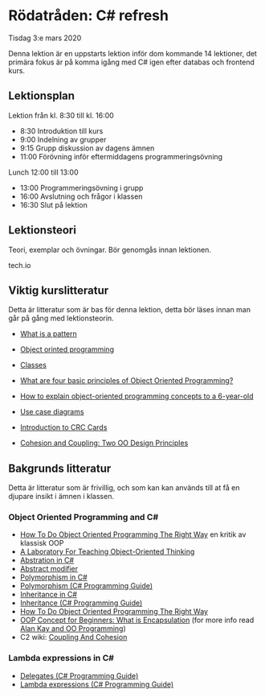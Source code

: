 # Rödatråden: C# refresh

Tisdag 3:e mars 2020

Denna lektion är en uppstarts lektion inför dom kommande 14 lektioner, det primära fokus är på komma igång med C# igen efter databas och frontend kurs.

## Lektionsplan
Lektion från kl. 8:30 till kl. 16:00

* 8:30 Introduktion till kurs
* 9:00 Indelning av grupper
* 9:15 Grupp diskussion av dagens ämnen
* 11:00 Förövning inför eftermiddagens programmeringsövning

Lunch 12:00 till 13:00

* 13:00 Programmeringsövning i grupp
* 16:00 Avslutning och frågor i klassen
* 16:30 Slut på lektion

## Lektionsteori

Teori, exemplar och övningar. Bör genomgås innan lektionen.

tech.io

## Viktig kurslitteratur

Detta är litteratur som är bas för denna lektion, detta bör läses innan man går på gång med lektionsteorin.

* [What is a pattern](https://refactoring.guru/design-patterns/what-is-pattern)

* [Object orinted programming](https://brilliant.org/wiki/object-oriented-programming/)
* [Classes](https://brilliant.org/wiki/classes-oop/)
* [What are four basic principles of Object Oriented Programming?](https://medium.com/@cancerian0684/what-are-four-basic-principles-of-object-oriented-programming-645af8b43727)

* [How to explain object-oriented programming concepts to a 6-year-old](https://www.freecodecamp.org/news/object-oriented-programming-concepts-21bb035f7260/)
* [Use case diagrams](https://www.visual-paradigm.com/guide/uml-unified-modeling-language/what-is-use-case-diagram/)
*  [Introduction to CRC Cards](http://lore.ua.ac.be/Teaching/SE3BAC/CRCIntro.pdf)

* [Cohesion and Coupling: Two OO Design Principles](https://sanaulla.info/2008/06/26/cohesion-and-coupling-two-oo-design-principles/)


## Bakgrunds litteratur
Detta är litteratur som är frivillig, och som kan kan används till at få en djupare insikt i ämnen i klassen.

### Object Oriented Programming and C#

* [How To Do Object Oriented Programming The Right Way](https://codeburst.io/how-to-do-object-oriented-programming-the-right-way-1339c1a25286) en kritik av klassisk OOP
* [A Laboratory For Teaching  Object-Oriented Thinking](http://c2.com/doc/oopsla89/paper.html)
* [Abstration in C#](https://www.geeksforgeeks.org/c-sharp-abstraction/)
* [Abstract modifier](https://docs.microsoft.com/en-us/dotnet/csharp/language-reference/keywords/abstract)
* [Polymorphism in C#](https://www.tutorialspoint.com/csharp/csharp_polymorphism.htm)
* [Polymorphism (C# Programming Guide)](https://docs.microsoft.com/en-us/dotnet/csharp/programming-guide/classes-and-structs/polymorphism) 
* [Inheritance in C#](https://www.tutorialspoint.com/csharp/csharp_inheritance.htm)
* [Inheritance (C# Programming Guide)](https://docs.microsoft.com/en-us/dotnet/csharp/programming-guide/classes-and-structs/inheritance)
* [How To Do Object Oriented Programming The Right Way](https://codeburst.io/how-to-do-object-oriented-programming-the-right-way-1339c1a25286)
* [OOP Concept for Beginners: What is Encapsulation](https://stackify.com/oop-concept-for-beginners-what-is-encapsulation/)
  (for more info read [Alan Kay and OO Programming](https://ovid.github.io/articles/alan-kay-and-oo-programming.html))
* C2 wiki: [Coupling And Cohesion](https://wiki.c2.com/?CouplingAndCohesion)

### Lambda expressions in C#

* [Delegates (C# Programming Guide)](https://docs.microsoft.com/en-us/dotnet/csharp/programming-guide/delegates/)
* [Lambda expressions (C# Programming Guide)](https://docs.microsoft.com/en-us/dotnet/csharp/programming-guide/statements-expressions-operators/lambda-expressions)
